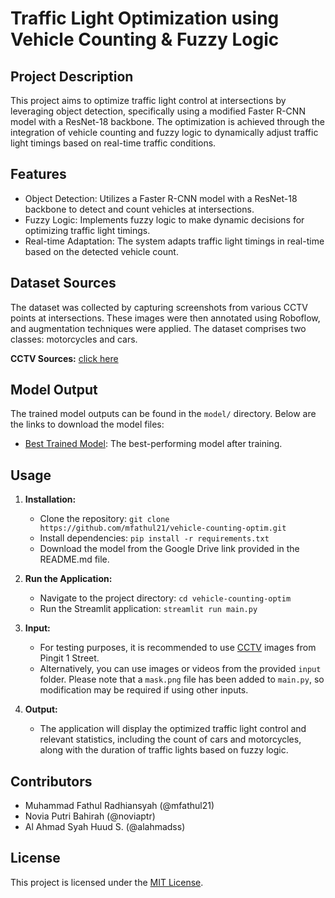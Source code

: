 # Traffic Light Optimization using Vehicle Counting & Fuzzy Logic

## Project Description

This project aims to optimize traffic light control at intersections by leveraging object detection, specifically using a modified Faster R-CNN model with a ResNet-18 backbone. The optimization is achieved through the integration of vehicle counting and fuzzy logic to dynamically adjust traffic light timings based on real-time traffic conditions.

## Features

- Object Detection: Utilizes a Faster R-CNN model with a ResNet-18 backbone to detect and count vehicles at intersections.
- Fuzzy Logic: Implements fuzzy logic to make dynamic decisions for optimizing traffic light timings.
- Real-time Adaptation: The system adapts traffic light timings in real-time based on the detected vehicle count.

## Dataset Sources

The dataset was collected by capturing screenshots from various CCTV points at intersections. These images were then annotated using Roboflow, and augmentation techniques were applied. The dataset comprises two classes: motorcycles and cars.

**CCTV Sources:**
[click here](https://cctv.jogjakota.go.id)

## Model Output

The trained model outputs can be found in the `model/` directory. Below are the links to download the model files:

- [Best Trained Model](https://drive.google.com/drive/folders/1L419RCGY0zDCPojnsGmZsjhzgsRS1UyS?usp=sharing): The best-performing model after training.

## Usage

1. **Installation:**
   - Clone the repository: `git clone https://github.com/mfathul21/vehicle-counting-optim.git`
   - Install dependencies: `pip install -r requirements.txt`
   - Download the model from the Google Drive link provided in the README.md file.

2. **Run the Application:**
   - Navigate to the project directory: `cd vehicle-counting-optim`
   - Run the Streamlit application: `streamlit run main.py`

3. **Input:**
   - For testing purposes, it is recommended to use [CCTV](https://cctv.jogjakota.go.id) images from Pingit 1 Street. 
   - Alternatively, you can use images or videos from the provided `input` folder. Please note that a `mask.png` file has been added to `main.py`, so modification may be required if using other inputs.

4. **Output:**
   - The application will display the optimized traffic light control and relevant statistics, including the count of cars and motorcycles, along with the duration of traffic lights based on fuzzy logic.

## Contributors

- Muhammad Fathul Radhiansyah (@mfathul21)
- Novia Putri Bahirah (@noviaptr)
- Al Ahmad Syah Huud S. (@alahmadss)

## License

This project is licensed under the [MIT License](LICENSE).
